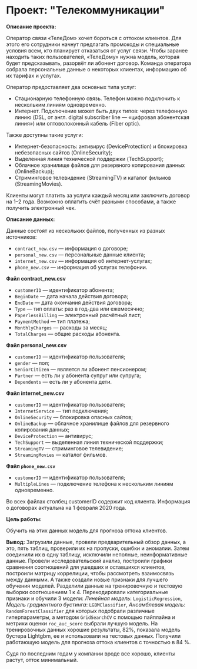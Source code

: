 # Проект: "Телекоммуникации"

**Описание проекта:**

Оператор связи «ТелеДом» хочет бороться с оттоком клиентов. Для этого его сотрудники начнут предлагать промокоды и специальные условия всем, кто планирует отказаться от услуг связи. Чтобы заранее находить таких пользователей, «ТелеДому» нужна модель, которая будет предсказывать, разорвёт ли абонент договор. Команда оператора собрала персональные данные о некоторых клиентах, информацию об их тарифах и услугах.

Оператор предоставляет два основных типа услуг: 
- Стационарную телефонную связь. Телефон можно подключить к нескольким линиям одновременно.
- Интернет. Подключение может быть двух типов: через телефонную линию (DSL, от англ. digital subscriber line — «цифровая абонентская линия») или оптоволоконный кабель (Fiber optic).

Также доступны такие услуги:
- Интернет-безопасность: антивирус (DeviceProtection) и блокировка небезопасных сайтов (OnlineSecurity);
- Выделенная линия технической поддержки (TechSupport);
- Облачное хранилище файлов для резервного копирования данных (OnlineBackup);
- Стриминговое телевидение (StreamingTV) и каталог фильмов (StreamingMovies).

Клиенты могут платить за услуги каждый месяц или заключить договор на 1–2 года. Возможно оплатить счёт разными способами, а также получить электронный чек.

**Описание данных:**

Данные состоят из нескольких файлов, полученных из разных источников:

- `contract_new.csv` — информация о договоре;
- `personal_new.csv` — персональные данные клиента;
- `internet_new.csv` — информация об интернет-услугах;
- `phone_new.csv` — информация об услугах телефонии.

**Файл contract_new.csv**

- `customerID` — идентификатор абонента;
- `BeginDate` — дата начала действия договора;
- `EndDate` — дата окончания действия договора;
- `Type` — тип оплаты: раз в год-два или ежемесячно;
- `PaperlessBilling` — электронный расчётный лист;
- `PaymentMethod` — тип платежа;
- `MonthlyCharges` — расходы за месяц;
- `TotalCharges` — общие расходы абонента.

**Файл personal_new.csv**

- `customerID` — идентификатор пользователя;
- `gender` — пол;
- `SeniorCitizen` — является ли абонент пенсионером;
- `Partner` — есть ли у абонента супруг или супруга;
- `Dependents` — есть ли у абонента дети.

**Файл internet_new.csv**

- `customerID` — идентификатор пользователя;
- `InternetService` — тип подключения;
- `OnlineSecurity` — блокировка опасных сайтов;
- `OnlineBackup` — облачное хранилище файлов для резервного копирования данных;
- `DeviceProtection` — антивирус;
- `TechSupport` — выделенная линия технической поддержки;
- `StreamingTV` — стриминговое телевидение;
- `StreamingMovies` — каталог фильмов.

**Файл `phone_new.csv`**

- `customerID` — идентификатор пользователя;
- `MultipleLines` — подключение телефона к нескольким линиям одновременно.

Во всех файлах столбец customerID содержит код клиента. Информация о договорах актуальна на 1 февраля 2020 года.

**Цель работы:**

Обучить на этих данных модель для прогноза оттока клиентов.

**Вывод:** Загрузили данные, провели предварительный обзор данных, а это, пять таблиц, проверили их на пропуски, ошибки и аномалии. Затем соединили их в одну таблицу, исключили неполные, неинформативные данные. Провели исследовательский анализ, построили графики сравнения соотношений для ушедших и оставшихся клиентов, построили матрицу коррелиции, чтобы рассмотреть взаимосвязь между данными. А также создали новые признаки для лучшего обучения моделей. Разделили данные на тренировочную и тестовую выборки соотношением 1 к 4. Перекодировали категориальные признаки и обучили 3 модели: _Линейная модель_: `LogisticRegression`, _Модель градиентного бустинга_: `LGBMClassifier`, _Ансамблевая модель_: `RandomForestClassifier` для которых подобрали различные гиперпараметры, а методом `GridSearchCV` с помощью пайплайна и метрики оценки `roc_auc_score` выбрали лучшую модель. На тренировочных данных хорошие результаты, 82%, показала модель бустера Lightgbm, ее и использовали на тестовых данных.
Получили работающую модель для прогноза оттока клиентов с точностью в 84 %.

Судя по последним годам у компании вроде все хорошо, клиенты растут, отток минимальный.